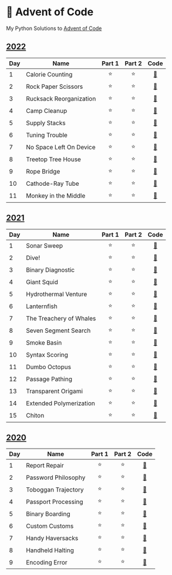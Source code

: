 # 🎄 Advent of Code
My Python Solutions to [Advent of Code](https://adventofcode.com/)

## [2022](https://adventofcode.com/2022)
| Day | Name | Part 1  | Part 2 | Code |
| --- |----|:-------:|:------:|:------:|
|1	  |Calorie Counting|⭐       |⭐     | [🔗](2022/01/main.py) |
|2	  |Rock Paper Scissors|⭐       |⭐     | [🔗](2022/02/main.py) |
|3	  |Rucksack Reorganization|⭐       |⭐     | [🔗](2022/03/main.py) |
|4	  |Camp Cleanup|⭐       |⭐     | [🔗](2022/04/main.py) |
|5	  |Supply Stacks|⭐       |⭐     | [🔗](2022/05/main.py) |
|6	  |Tuning Trouble|⭐       |⭐     | [🔗](2022/06/main.py) |
|7	  |No Space Left On Device|⭐       |⭐     | [🔗](2022/07/main.py) |
|8	  |Treetop Tree House|⭐       |⭐     | [🔗](2022/08/main.py) |
|9	  |Rope Bridge|⭐       |⭐     | [🔗](2022/09/main.py) |
|10	  |Cathode-Ray Tube|⭐       |⭐     | [🔗](2022/10/main.py) |
|11	  |Monkey in the Middle|⭐       |⭐     | [🔗](2022/11/main.py) |

## [2021](https://adventofcode.com/2021)
| Day | Name | Part 1  | Part 2 | Code |
| --- |------|:-------:|:------:|:------:|
|1    |Sonar Sweep|⭐       |⭐     | [🔗](2021/01/main.py) |
|2    |Dive!|⭐       |⭐     | [🔗](2021/02/main.py) |
|3    |Binary Diagnostic|⭐       |⭐     | [🔗](2021/03/main.py) |
|4    |Giant Squid|⭐       |⭐     | [🔗](2021/04/main.py) |
|5    |Hydrothermal Venture|⭐       |⭐     | [🔗](2021/05/main.py) |
|6    |Lanternfish|⭐       |⭐     | [🔗](2021/06/main.py) |
|7    |The Treachery of Whales|⭐       |⭐     | [🔗](2021/07/main.py) |
|8    |Seven Segment Search|⭐       |⭐     | [🔗](2021/08/main.py) |
|9    |Smoke Basin|⭐       |⭐     | [🔗](2021/09/main.py) |
|10   |Syntax Scoring|⭐       |⭐     | [🔗](2021/10/main.py) |
|11   |Dumbo Octopus|⭐       |⭐     | [🔗](2021/11/main.py) |
|12   |Passage Pathing|⭐       |⭐     | [🔗](2021/12/main.py) |
|13   |Transparent Origami|⭐       |⭐     | [🔗](2021/13/main.py) |
|14   |Extended Polymerization|⭐       |⭐     | [🔗](2021/14/main.py) |
|15   |Chiton|⭐       |⭐     | [🔗](2021/15/main.py) |

## [2020](https://adventofcode.com/2020)
| Day | Name | Part 1  | Part 2 | Code |
| --- |------|:-------:|:------:|:------:|
|1|Report Repair|⭐|⭐|[🔗](2020/01/main.py)|
|2|Password Philosophy|⭐|⭐|[🔗](2020/02/main.py)|
|3|Toboggan Trajectory|⭐|⭐|[🔗](2020/03/main.py)|
|4|Passport Processing|⭐|⭐|[🔗](2020/04/main.py)|
|5|Binary Boarding|⭐|⭐|[🔗](2020/05/main.py)|
|6|Custom Customs|⭐|⭐|[🔗](2020/06/main.py)|
|7|Handy Haversacks|⭐|⭐|[🔗](2020/07/main.py)|
|8|Handheld Halting|⭐|⭐|[🔗](2020/08/main.py)|
|9|Encoding Error|⭐|⭐|[🔗](2020/09/main.py)|
